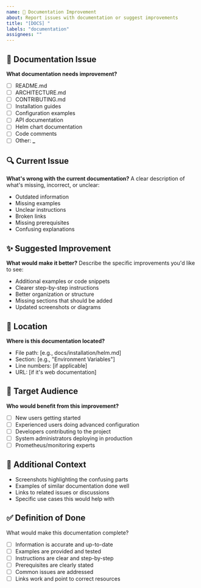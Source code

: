```yaml
---
name: 📖 Documentation Improvement
about: Report issues with documentation or suggest improvements
title: "[DOCS] "
labels: "documentation"
assignees: ""
---
```


## 📖 Documentation Issue

**What documentation needs improvement?**

- [ ] README.md
- [ ] ARCHITECTURE.md
- [ ] CONTRIBUTING.md
- [ ] Installation guides
- [ ] Configuration examples
- [ ] API documentation
- [ ] Helm chart documentation
- [ ] Code comments
- [ ] Other: ******\_******

## 🔍 Current Issue

**What's wrong with the current documentation?**
A clear description of what's missing, incorrect, or unclear:

- Outdated information
- Missing examples
- Unclear instructions
- Broken links
- Missing prerequisites
- Confusing explanations

## ✨ Suggested Improvement

**What would make it better?**
Describe the specific improvements you'd like to see:

- Additional examples or code snippets
- Clearer step-by-step instructions
- Better organization or structure
- Missing sections that should be added
- Updated screenshots or diagrams

## 📍 Location

**Where is this documentation located?**

- File path: [e.g., docs/installation/helm.md]
- Section: [e.g., "Environment Variables"]
- Line numbers: [if applicable]
- URL: [if it's web documentation]

## 👥 Target Audience

**Who would benefit from this improvement?**

- [ ] New users getting started
- [ ] Experienced users doing advanced configuration
- [ ] Developers contributing to the project
- [ ] System administrators deploying in production
- [ ] Prometheus/monitoring experts

## 📝 Additional Context

- Screenshots highlighting the confusing parts
- Examples of similar documentation done well
- Links to related issues or discussions
- Specific use cases this would help with

## ✅ Definition of Done

What would make this documentation complete?

- [ ] Information is accurate and up-to-date
- [ ] Examples are provided and tested
- [ ] Instructions are clear and step-by-step
- [ ] Prerequisites are clearly stated
- [ ] Common issues are addressed
- [ ] Links work and point to correct resources
